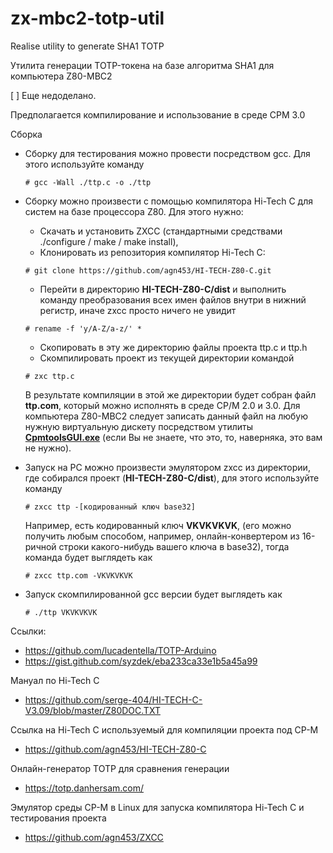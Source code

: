 # zx-mbc2-totp-util
Realise utility to generate SHA1 TOTP 

Утилита генерации TOTP-токена на базе алгоритма SHA1 для компьютера Z80-MBC2

[ ] Еще недоделано.

Предполагается компилирование и использование в среде CPM 3.0

Сборка
* Сборку для тестирования можно провести посредством gcc. Для этого используйте команду
  ```
  # gcc -Wall ./ttp.c -o ./ttp
  ```
* Сборку можно произвести с помощью компилятора Hi-Tech C для систем на базе процессора Z80. 
    Для этого нужно:
    - Скачать и установить ZXCC (стандартными средствами ./configure / make / make install),
    - Клонировать из репозитория компилятор Hi-Tech C:
	```
	# git clone https://github.com/agn453/HI-TECH-Z80-C.git
	```
    - Перейти в директорию **HI-TECH-Z80-C/dist** и выполнить команду преобразования всех имен файлов внутри в нижний регистр, иначе zxcc просто ничего не увидит
	``` 
	# rename -f 'y/A-Z/a-z/' *
	```
    - Скопировать в эту же директорию файлы проекта ttp.c и ttp.h
    - Скомпилировать проект из текущей директории командой 
    
	```
	# zxc ttp.c
	```
	
    В результате компиляции в этой же директории будет собран файл **ttp.com**, который можно исполнять в среде CP/M 2.0 и 3.0. 
      Для компьютера Z80-MBC2 следует записать данный файл на любую нужную виртуальную дискету посредством утилиты **[CpmtoolsGUI.exe](http://star.gmobb.jp/koji/cgi/wiki.cgi?page=CpmtoolsGUI)** (если Вы не знаете, что это, то, наверняка, это вам не нужно).
      
* Запуск на PC можно произвести эмулятором zxcc из директории, где собирался проект (**HI-TECH-Z80-C/dist**), для этого используйте команду 
    ```
    # zxcc ttp -[кодированный ключ base32]
    ```
    Например, есть кодированный ключ **VKVKVKVK**, (его можно получить любым способом, например, онлайн-конвертером из 16-ричной строки какого-нибудь вашего ключа в base32),
    тогда команда будет выглядеть как 
    
    ```
    # zxcc ttp.com -VKVKVKVK
    ```
* Запуск скомпилированной gcc версии будет выглядеть как 
    ```
    # ./ttp VKVKVKVK
    ```


Ссылки:
* https://github.com/lucadentella/TOTP-Arduino
* https://gist.github.com/syzdek/eba233ca33e1b5a45a99

Мануал по Hi-Tech C
* https://github.com/serge-404/HI-TECH-C-V3.09/blob/master/Z80DOC.TXT

Ссылка на Hi-Tech C используемый для компиляции проекта под CP-M
* https://github.com/agn453/HI-TECH-Z80-C

Онлайн-генератор TOTP для сравнения генерации
* https://totp.danhersam.com/

Эмулятор среды CP-M в Linux для запуска компилятора Hi-Tech C и тестирования проекта
* https://github.com/agn453/ZXCC


